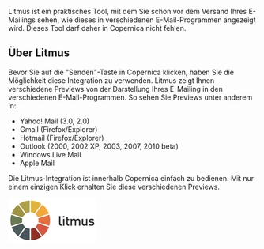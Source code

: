 Litmus ist ein praktisches Tool, mit dem Sie schon vor dem Versand Ihres
E-Mailings sehen, wie dieses in verschiedenen E-Mail-Programmen
angezeigt wird. Dieses Tool darf daher in Copernica nicht fehlen.

Über Litmus
-----------

Bevor Sie auf die "Senden"-Taste in Copernica klicken, haben Sie die
Möglichkeit diese Integration zu verwenden. Litmus zeigt Ihnen
verschiedene Previews von der Darstellung Ihres E-Mailing in den
verschiedenen E-Mail-Programmen. So sehen Sie Previews unter anderem in:

-   Yahoo! Mail (3.0, 2.0)
-   Gmail (Firefox/Explorer)
-   Hotmail (Firefox/Explorer)
-   Outlook (2000, 2002 XP, 2003, 2007, 2010 beta)
-   Windows Live Mail
-   Apple Mail

Die Litmus-Integration ist innerhalb Copernica einfach zu bedienen. Mit
nur einem einzigen Klick erhalten Sie diese verschiedenen Previews.

![litmus logo](../images/litmus-logo.png)
